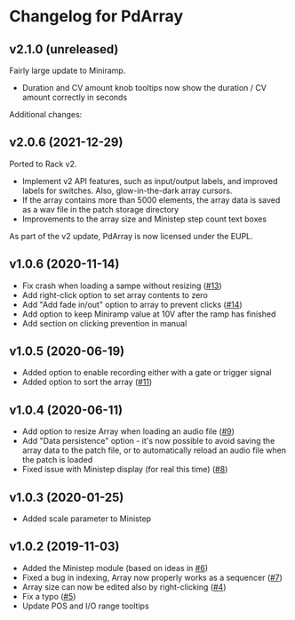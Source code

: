 # Changelog for PdArray

## v2.1.0 (unreleased)

Fairly large update to Miniramp.

- Duration and CV amount knob tooltips now show the duration / CV amount correctly in seconds

Additional changes:

## v2.0.6 (2021-12-29)

Ported to Rack v2.

- Implement v2 API features, such as input/output labels, and improved labels for switches. Also, glow-in-the-dark array cursors.
- If the array contains more than 5000 elements, the array data is saved as a wav file in the patch storage directory
- Improvements to the array size and Ministep step count text boxes

As part of the v2 update, PdArray is now licensed under the EUPL.

## v1.0.6 (2020-11-14)

- Fix crash when loading a sampe without resizing ([#13](https://github.com/mgunyho/PdArray/issues/13))
- Add right-click option to set array contents to zero
- Add "Add fade in/out" option to array to prevent clicks ([#14](https://github.com/mgunyho/PdArray/issues/14))
- Add option to keep Miniramp value at 10V after the ramp has finished
- Add section on clicking prevention in manual

## v1.0.5 (2020-06-19)

- Added option to enable recording either with a gate or trigger signal
- Added option to sort the array ([#11](https://github.com/mgunyho/PdArray/issues/11))

## v1.0.4 (2020-06-11)

- Add option to resize Array when loading an audio file ([#9](https://github.com/mgunyho/PdArray/issues/9))
- Add "Data persistence" option - it's now possible to avoid saving the array data to the patch file, or to automatically reload an audio file when the patch is loaded
- Fixed issue with Ministep display (for real this time) ([#8](https://github.com/mgunyho/PdArray/issues/8))

## v1.0.3 (2020-01-25)

- Added scale parameter to Ministep

## v1.0.2 (2019-11-03)

- Added the Ministep module (based on ideas in [#6](https://github.com/mgunyho/PdArray/issues/6))
- Fixed a bug in indexing, Array now properly works as a sequencer ([#7](https://github.com/mgunyho/PdArray/issues/7))
- Array size can now be edited also by right-clicking ([#4](https://github.com/mgunyho/PdArray/issues/4))
- Fix a typo ([#5](https://github.com/mgunyho/PdArray/issues/5))
- Update POS and I/O range tooltips

